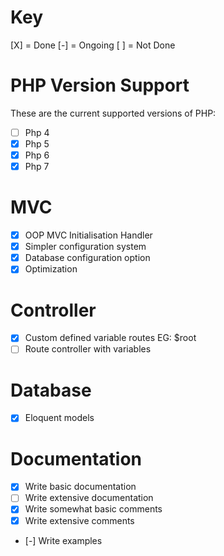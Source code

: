 # Key
[X] = Done
[-] = Ongoing
[ ] = Not Done 

# PHP Version Support

These are the current supported versions of PHP:
- [ ] Php 4
- [x] Php 5
- [X] Php 6
- [X] Php 7

# MVC

- [X] OOP MVC Initialisation Handler
- [X] Simpler configuration system
- [X] Database configuration option
- [X] Optimization

# Controller

- [X] Custom defined variable routes EG: $root
- [ ] Route controller with variables

# Database

- [X] Eloquent models

# Documentation
- [X] Write basic documentation
- [ ] Write extensive documentation
- [X] Write somewhat basic comments
- [X] Write extensive comments
- [-] Write examples